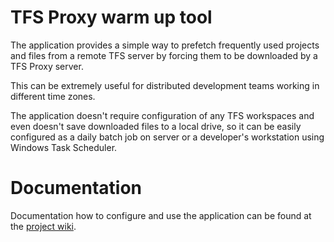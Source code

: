 TFS Proxy warm up tool
==

The application provides a simple way to prefetch frequently used projects and files from a remote TFS server
by forcing them to be downloaded by a TFS Proxy server.

This can be extremely useful for distributed development teams working in different time zones.

The application doesn't require configuration of any TFS workspaces and even doesn't save downloaded files
to a local drive, so it can be easily configured as a daily batch job on server or a developer's workstation
using Windows Task Scheduler.

Documentation
==

Documentation how to configure and use the application can be found at the
[project wiki](https://github.com/kostrse/TfsProxyWarmUp/wiki).
